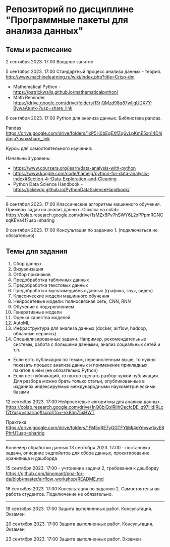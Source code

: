 # Репозиторий по дисциплине "Программные пакеты для анализа данных"

## Темы и расписание

2 сентября 2023. 17:00 Вводное занятие

5 сентября 2023. 17:00 Стандартный процесс анализа данных - теория. http://www.machinelearning.ru/wiki/index.php?title=Crisp-dm

* Mathematical Python - https://patrickwalls.github.io/mathematicalpython/ 
* Math Reminder https://drive.google.com/drive/folders/13riQMzd98q87wIjgUDX7Y-BywaAtunk-?usp=share_link

6 сентября 2023. 17:00 Python для анализа данных. Библиотека pandas.

Pandas https://drive.google.com/drive/folders/1xP5H0bEgEXfZq6vLpKmE5xn14Dhjdmju?usp=share_link 

Курсы для самостоятельного изучения: 

Начальный уровень:
* https://www.coursera.org/learn/data-analysis-with-python
* https://www.kaggle.com/code/hamelg/python-for-data-analysis-index#Section-4:-Data-Exploration-and-Cleaning 
* Python Data Science Handbook - https://jakevdp.github.io/PythonDataScienceHandbook/

<hr>
8 сентября 2023. 17:00 Классические алгоритмы машинного обучения. Примеры задач на анализ данных.
Ссылка на colab: https://colab.research.google.com/drive/1sMZx6Pv7hSWY6L2xPPpmRGNCsqKEVa4f?usp=sharing

9 сентября 2023. 17:00 Консультация по заданию 1. (подключаться не обязательно) 
## Темы для задания
1. Сбор данных 
2. Визуализация 
3. Отбор признаков 
4. Предобработка табличных данных
5. Предобработка текстовых данных 
6. Предобработка мультимедийных данных (графика, звук, видео)
7. Классические модели машинного обучения
8. Нейросетевые модели: полносвязная сеть, CNN, RNN
9. Обучение с подкреплением
10. Генеративные модели 
11. Оценка качества моделей 
12. AutoML
13. Инфраструктура для анализа данных (docker, airflow, hadoop, облачные сервисы)
14. Специализированные задачи. Например, рекомендательные системы, работа с большими данными, анализ социальных сетей и т.п.

* Если есть публикация по темам, перечисленным выше, то нужно показать процесс анализа данных и применение прикладных пакетов в нём (не обязательно Python)
* Если нет публикаций, то нужно сделать разбор чужой публикации. Для разбора можно брать только статьи, опубликованные в изданиях индексируемых международными наукометрическими базами


12 сентября 2023. 17:00 Нейросетевые алгоритмы для анализа данных. https://colab.research.google.com/drive/1nQ8bjQxiRIjhOecfcDE_q97HdIRLcf7t?usp=sharing#scrollTo=-vk8hn75sHWT 

Практика: https://drive.google.com/drive/folders/1FM5qRE7yGGTFYljMj4eYmww1xvE8PhrU?usp=sharing 

<hr>
Конвейер обработки данных
13 сентября 2023. 17:00  - постановка задачи, описание эндпойнтов для сбора данных, проектирование хранилища и дэшборда

15 сентября 2023. 17:00 - учтонение задачи 2, требования к дэшборду
https://github.com/kinomant/ppa-for-da/blob/master/airflow_workshop/README.md

16 сентября 2023. 17:00 Консультация по заданию 2. Самостоятельная работа студентов. Подключение не обязательно.

<hr>
19 сентября 2023. 17:00 Защита выполненных работ. Консультация. Экзамен

20 сентября 2023. 17:00 Защита выполненных работ. Консультация. Экзамен

23 сентября 2023. 17:00 Защита выполненных работ. Экзамен